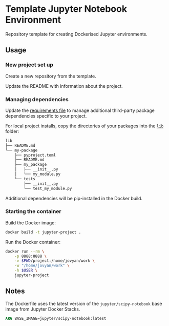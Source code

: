# Template Jupyter Notebook Environment

Repository template for creating Dockerised Jupyter environments.

## Usage

### New project set up

Create a new repository from the template.

Update the README with information about the project.

### Managing dependencies

Update the [requirements file](requirements.txt) to manage additional third-party package dependencies specific to your project.

For local project installs, copy the directories of your packages into the [`lib`](lib/) folder:

```sh
lib
├── README.md
└── my-package
    ├── pyproject.toml
    ├── README.md
    ├── my_package
    │   ├── __init__.py
    │   └── my_module.py
    └── tests
        ├── __init__.py
        └── test_my_module.py
```

Additional dependencies will be pip-installed in the Docker build.

### Starting the container

Build the Docker image:

```sh
docker build -t jupyter-project .
```

Run the Docker container:

```sh
docker run --rm \
    -p 8888:8888 \
    -v $PWD/project:/home/jovyan/work \
    -w "/home/jovyan/work" \
    -h $USER \
    jupyter-project
```

## Notes

The Dockerfile uses the latest version of the `jupyter/scipy-notebook` base image from Jupyter Docker Stacks.

```dockerfile
ARG BASE_IMAGE=jupyter/scipy-notebook:latest
```
